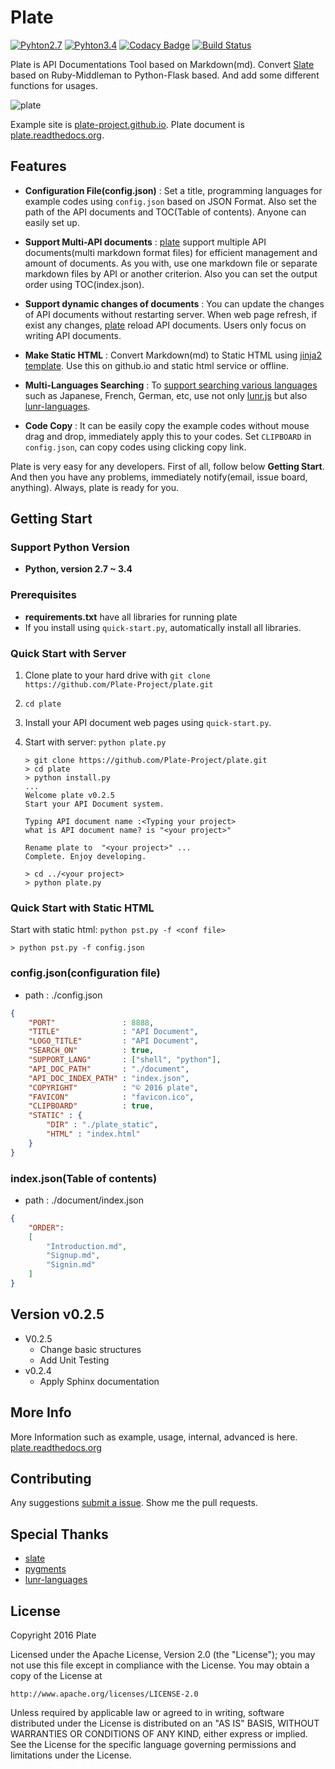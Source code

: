 Plate
========

[![Pyhton2.7](https://img.shields.io/badge/python-2.7-brightgreen.svg)](https://github.com/Plate-Project/plate)  [![Pyhton3.4](https://img.shields.io/badge/python-3.4-red.svg)](https://github.com/Plate-Project/plate.git)
[![Codacy Badge](https://api.codacy.com/project/badge/grade/b6ab9d0d52ee42a8b2bca2c3ce5bea28)](https://www.codacy.com/app/sh84ahn/plate)
[![Build Status](https://travis-ci.org/Plate-Project/plate.svg?branch=master)](https://travis-ci.org/Plate-Project/plate)


Plate is API Documentations Tool based on Markdown(md). Convert [Slate](http://tripit.github.io/slate) based on Ruby-Middleman to Python-Flask based. And add some different functions for usages.

![plate](https://farm6.staticflickr.com/5820/21503977290_41beb38dcd_b.jpg)

Example site is [plate-project.github.io](http://plate-project.github.io/). Plate document is [plate.readthedocs.org](http://plate.readthedocs.org/en/latest/index.html).


Features
------------

- **Configuration File(config.json)**
: Set a title, programming languages for example codes using `config.json` based on JSON Format. Also set the path of the API documents and TOC(Table of contents). Anyone can easily set up.

- **Support Multi-API documents**
: [plate](https://github.com/Plate-Project/plate) support multiple API documents(multi markdown format files) for efficient management and amount of documents. As you with,
use one markdown file or separate markdown files by API or another criterion. Also you can set the output order using TOC(index.json).

- **Support dynamic changes of documents**
: You can update the changes of API documents without restarting server. When web page refresh, if exist any changes, [plate](https://github.com/Plate-Project/plate) reload API documents. Users only focus on writing API documents.


- **Make Static HTML**
:
Convert Markdown(md) to Static HTML using [jinja2 template](http://jinja.pocoo.org/). Use this on github.io and static html service or offline.

- **Multi-Languages Searching**
: To [support searching various languages](http://plate.readthedocs.org/en/latest/advanced.html#multi-language-search) such as Japanese, French, German, etc, use not only [lunr.js](http://lunrjs.com/) but also [lunr-languages](https://github.com/MihaiValentin/lunr-languages).

- **Code Copy**
: It can be easily copy the example codes without mouse drag and drop, immediately apply this to your codes. Set <code>CLIPBOARD</code> in `config.json`, can copy codes using clicking copy link.


Plate is very easy for any developers. First of all, follow below **Getting Start**. And then you have any problems, immediately notify(email, issue board, anything). Always, plate is ready for you.


Getting Start
------------------------------

### Support Python Version
  - **Python, version 2.7 ~ 3.4**

### Prerequisites

 - **requirements.txt** have all libraries for running plate
 - If you install using `quick-start.py`, automatically install all libraries.

### Quick Start with Server

 1. Clone plate to your hard drive with `git clone https://github.com/Plate-Project/plate.git`
 2. `cd plate`
 3. Install your API document web pages using `quick-start.py`.
 4. Start with server: `python plate.py`

    ```shell
    > git clone https://github.com/Plate-Project/plate.git
    > cd plate
    > python install.py
    ...
    Welcome plate v0.2.5
    Start your API Document system.

    Typing API document name :<Typing your project>
    what is API document name? is "<your project>"

    Rename plate to  "<your project>" ...
    Complete. Enjoy developing.

    > cd ../<your project>
    > python plate.py
    ```

### Quick Start with Static HTML
Start with static html: `python pst.py -f <conf file>`

    > python pst.py -f config.json

### config.json(configuration file)
- path : ./config.json
```json
{
    "PORT"               : 8888,
    "TITLE"              : "API Document",
    "LOGO_TITLE"         : "API Document",
    "SEARCH_ON"          : true,
    "SUPPORT_LANG"       : ["shell", "python"],
    "API_DOC_PATH"       : "./document",
    "API_DOC_INDEX_PATH" : "index.json",
    "COPYRIGHT"          : "© 2016 plate",
    "FAVICON"            : "favicon.ico",
    "CLIPBOARD"          : true,
    "STATIC" : {
        "DIR" : "./plate_static",
        "HTML" : "index.html"
    }
}
```

### index.json(Table of contents)
- path : ./document/index.json
```json
{
    "ORDER":
    [
        "Introduction.md",
        "Signup.md",
        "Signin.md"
    ]
}
```

Version v0.2.5
--------------------
- V0.2.5
    - Change basic structures
    - Add Unit Testing
- v0.2.4
    - Apply Sphinx documentation


More Info
--------------------
More Information such as example, usage, internal, advanced is here. [plate.readthedocs.org](http://plate.readthedocs.org/en/latest/index.html)



Contributing
--------------------
Any suggestions [submit a issue](https://github.com/Plate-Project/plate/issues).
Show me the pull requests.


Special Thanks
-----------------
- [slate](https://github.com/tripit/slate)
- [pygments](http://pygments.org/)
- [lunr-languages](https://github.com/MihaiValentin/lunr-languages)

License
------------

Copyright 2016 Plate

Licensed under the Apache License, Version 2.0 (the "License");
you may not use this file except in compliance with the License.
You may obtain a copy of the License at

    http://www.apache.org/licenses/LICENSE-2.0

Unless required by applicable law or agreed to in writing, software
distributed under the License is distributed on an "AS IS" BASIS,
WITHOUT WARRANTIES OR CONDITIONS OF ANY KIND, either express or implied.
See the License for the specific language governing permissions and
limitations under the License.
